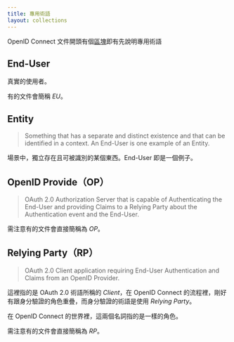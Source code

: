 ```yaml
---
title: 專用術語
layout: collections
---
```


OpenID Connect 文件開頭有個[區塊](https://openid.net/specs/openid-connect-core-1_0.html#Terminology)即有先說明專用術語

## End-User

真實的使用者。

有的文件會簡稱 *EU*。

## Entity

> Something that has a separate and distinct existence and that can be identified in a context. An End-User is one example of an Entity.

場景中，獨立存在且可被識別的某個東西。End-User 即是一個例子。

## OpenID Provide（OP）

> OAuth 2.0 Authorization Server that is capable of Authenticating the End-User and providing Claims to a Relying Party about the Authentication event and the End-User.

需注意有的文件會直接簡稱為 *OP*。

## Relying Party（RP）

> OAuth 2.0 Client application requiring End-User Authentication and Claims from an OpenID Provider.

這裡指的是 OAuth 2.0 術語所稱的 *Client*，在 OpenID Connect 的流程裡，剛好有跟身分驗證的角色重疊，而身分驗證的術語是使用 *Relying Party*。

在 OpenID Connect 的世界裡，這兩個名詞指的是一樣的角色。

需注意有的文件會直接簡稱為 *RP*。
